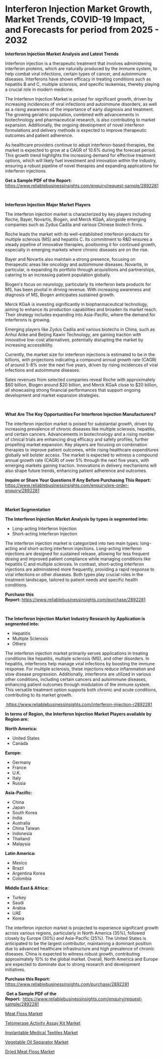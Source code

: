 <p><h1>Interferon Injection Market Growth, Market Trends, COVID-19 Impact, and Forecasts for period from 2025 - 2032</h1></p><p><strong>Interferon Injection Market Analysis and Latest Trends</strong></p>
<p><p>Interferon injection is a therapeutic treatment that involves administering interferon proteins, which are naturally produced by the immune system, to help combat viral infections, certain types of cancer, and autoimmune diseases. Interferons have shown efficacy in treating conditions such as hepatitis B and C, multiple sclerosis, and specific leukemias, thereby playing a crucial role in modern medicine.</p><p>The Interferon Injection Market is poised for significant growth, driven by increasing incidences of viral infections and autoimmune disorders, as well as a rising awareness of the importance of early diagnosis and treatment. The growing geriatric population, combined with advancements in biotechnology and pharmaceutical research, is also contributing to market expansion. Additionally, the ongoing development of novel interferon formulations and delivery methods is expected to improve therapeutic outcomes and patient adherence.</p><p>As healthcare providers continue to adopt interferon-based therapies, the market is expected to grow at a CAGR of 10.6% during the forecast period. This growth trend highlights the increasing demand for effective treatment options, which will likely fuel investment and innovation within the industry, ensuring a robust pipeline of novel therapies and expanding applications for interferon injections.</p></p>
<p><strong>Get a Sample PDF of the Report:&nbsp;</strong> <a href="https://www.reliablebusinessinsights.com/enquiry/request-sample/2892281?utm_campaign=100&utm_medium=2&utm_source=Github&utm_content=ia&utm_term=15032025&utm_id=interferon-injection">https://www.reliablebusinessinsights.com/enquiry/request-sample/2892281</a></p>
<p>&nbsp;</p>
<p><strong>Interferon Injection Major Market Players</strong></p>
<p><p>The interferon injection market is characterized by key players including Roche, Bayer, Novartis, Biogen, and Merck KGaA, alongside emerging companies such as Zydus Cadila and various Chinese biotech firms.</p><p>Roche leads the market with its well-established interferon products for multiple sclerosis (MS) and hepatitis C. Its commitment to R&D ensures a steady pipeline of innovative therapies, positioning it for continued growth, especially in emerging markets where chronic diseases are on the rise.</p><p>Bayer and Novartis also maintain a strong presence, focusing on therapeutic areas like oncology and autoimmune diseases. Novartis, in particular, is expanding its portfolio through acquisitions and partnerships, catering to an increasing patient population globally.</p><p>Biogen's focus on neurology, particularly its interferon beta products for MS, has been pivotal in driving revenue. With increasing awareness and diagnosis of MS, Biogen anticipates sustained growth.</p><p>Merck KGaA is investing significantly in biopharmaceutical technology, aiming to enhance its production capabilities and broaden its market reach. Their strategy includes expanding into Asia-Pacific, where the demand for interferons is growing.</p><p>Emerging players like Zydus Cadila and various biotechs in China, such as Anhui Anke and Beijing Kawin Technology, are gaining traction with innovative low-cost alternatives, potentially disrupting the market by increasing accessibility.</p><p>Currently, the market size for interferon injections is estimated to be in the billions, with projections indicating a compound annual growth rate (CAGR) of around 5-8% over the next five years, driven by rising incidences of viral infections and autoimmune diseases.</p><p>Sales revenues from selected companies reveal Roche with approximately $60 billion, Biogen around $20 billion, and Merck KGaA close to $20 billion, all showcasing strong financial performances that support ongoing development and market expansion strategies.</p></p>
<p>&nbsp;</p>
<p><strong>What Are The Key Opportunities For Interferon Injection Manufacturers?</strong></p>
<p><p>The interferon injection market is poised for substantial growth, driven by increasing prevalence of chronic diseases like multiple sclerosis, hepatitis, and certain cancers. Advancements in biotechnology and a rising number of clinical trials are enhancing drug efficacy and safety profiles, further propelling market expansion. Key players are focusing on combination therapies to improve patient outcomes, while rising healthcare expenditures globally will bolster access. The market is expected to witness a compound annual growth rate (CAGR) of over 5% through the next five years, with emerging markets gaining traction. Innovations in delivery mechanisms will also shape future trends, enhancing patient adherence and outcomes.</p></p>
<p><strong>Inquire or Share Your Questions If Any Before Purchasing This Report:</strong> <a href="https://www.reliablebusinessinsights.com/enquiry/pre-order-enquiry/2892281?utm_campaign=100&utm_medium=2&utm_source=Github&utm_content=ia&utm_term=15032025&utm_id=interferon-injection">https://www.reliablebusinessinsights.com/enquiry/pre-order-enquiry/2892281</a></p>
<p>&nbsp;</p>
<p><strong>Market Segmentation</strong></p>
<p><strong>The Interferon Injection Market Analysis by types is segmented into:</strong></p>
<p><ul><li> Long-acting Interferon Injection</li><li>Short-acting Interferon Injection </li></ul></p>
<p><p>The interferon injection market is categorized into two main types: long-acting and short-acting interferon injections. Long-acting interferon injections are designed for sustained release, allowing for less frequent dosing and improved patient compliance while managing conditions like hepatitis C and multiple sclerosis. In contrast, short-acting interferon injections are administered more frequently, providing a rapid response to viral infections or other diseases. Both types play crucial roles in the treatment landscape, tailored to patient needs and specific health conditions.</p></p>
<p><strong>Purchase this Report:&nbsp;</strong><a href="https://www.reliablebusinessinsights.com/purchase/2892281?utm_campaign=100&utm_medium=2&utm_source=Github&utm_content=ia&utm_term=15032025&utm_id=interferon-injection">https://www.reliablebusinessinsights.com/purchase/2892281</a></p>
<p>&nbsp;</p>
<p><strong>The Interferon Injection Market Industry Research by Application is segmented into:</strong></p>
<p><ul><li> Hepatitis</li><li>Multiple Sclerosis</li><li>Others </li></ul></p>
<p><p>The interferon injection market primarily serves applications in treating conditions like hepatitis, multiple sclerosis (MS), and other disorders. In hepatitis, interferons help manage viral infections by boosting the immune response. For multiple sclerosis, these injections reduce inflammation and slow disease progression. Additionally, interferons are utilized in various other conditions, including certain cancers and autoimmune diseases, enhancing patient outcomes through modulation of the immune system. This versatile treatment option supports both chronic and acute conditions, contributing to its market growth.</p></p>
<p><a href="https://www.reliablebusinessinsights.com/interferon-injection-r2892281?utm_campaign=100&utm_medium=2&utm_source=Github&utm_content=ia&utm_term=15032025&utm_id=interferon-injection">&nbsp;https://www.reliablebusinessinsights.com/interferon-injection-r2892281</a></p>
<p><strong>In terms of Region, the Interferon Injection Market Players available by Region are:</strong></p>
<p>
    <p> <strong> North America: </strong>
        <ul>
            <li>United States</li>
            <li>Canada</li>
        </ul>
        </p> 
    <p> <strong> Europe: </strong>
        <ul>
            <li>Germany</li>
            <li>France</li>
            <li>U.K.</li>
            <li>Italy</li>
            <li>Russia</li>
        </ul>
        </p> 
    <p> <strong> Asia-Pacific: </strong>
        <ul>
            <li>China</li>
            <li>Japan</li>
            <li>South Korea</li>
            <li>India</li>
            <li>Australia</li>
            <li>China Taiwan</li>
            <li>Indonesia</li>
            <li>Thailand</li>
            <li>Malaysia</li>
        </ul>
        </p> 
    <p> <strong> Latin America: </strong>
        <ul>
            <li>Mexico</li>
            <li>Brazil</li>
            <li>Argentina Korea</li>
            <li>Colombia</li>
        </ul>
        </p> 
    <p> <strong> Middle East & Africa: </strong>
        <ul>
            <li>Turkey</li>
            <li>Saudi</li>
            <li>Arabia</li>
            <li>UAE</li>
            <li>Korea</li>
        </ul>
    </p>
    </p>
<p><p>The interferon injection market is projected to experience significant growth across various regions, particularly in North America (35%), followed closely by Europe (30%) and Asia-Pacific (25%). The United States is anticipated to be the largest contributor, maintaining a dominant position due to advanced healthcare infrastructure and high prevalence of chronic diseases. China is expected to witness robust growth, contributing approximately 10% to the global market. Overall, North America and Europe are expected to dominate due to strong research and development initiatives.</p></p>
<p><strong>Purchase this Report: </strong><a href="https://www.reliablebusinessinsights.com/purchase/2892281?utm_campaign=100&utm_medium=2&utm_source=Github&utm_content=ia&utm_term=15032025&utm_id=interferon-injection">https://www.reliablebusinessinsights.com/purchase/2892281</a></p>
<p>&nbsp;<strong>Get a Sample PDF of the Report:&nbsp;&nbsp;</strong><a href="https://www.reliablebusinessinsights.com/enquiry/request-sample/2892281?utm_campaign=100&utm_medium=2&utm_source=Github&utm_content=ia&utm_term=15032025&utm_id=interferon-injection">https://www.reliablebusinessinsights.com/enquiry/request-sample/2892281</a></p>
<p><strong></strong></p>
<p><p><a href="https://github.com/muoioconzej8/Market-Research-Report-List-1/blob/main/meat-floss-market.md?utm_campaign=100&utm_medium=2&utm_source=Github&utm_content=ia&utm_term=15032025&utm_id=interferon-injection">Meat Floss Market</a></p><p><a href="https://github.com/minakibanov/Market-Research-Report-List-1/blob/main/telomerase-activity-assay-kit-market.md?utm_campaign=100&utm_medium=2&utm_source=Github&utm_content=ia&utm_term=15032025&utm_id=interferon-injection">Telomerase Activity Assay Kit Market</a></p><p><a href="https://github.com/warshatulang0/Market-Research-Report-List-1/blob/main/implantable-medical-textiles-market.md?utm_campaign=100&utm_medium=2&utm_source=Github&utm_content=ia&utm_term=15032025&utm_id=interferon-injection">Implantable Medical Textiles Market</a></p><p><a href="https://github.com/rvadencho/Market-Research-Report-List-1/blob/main/vegetable-oil-separator-market.md?utm_campaign=100&utm_medium=2&utm_source=Github&utm_content=ia&utm_term=15032025&utm_id=interferon-injection">Vegetable Oil Separator Market</a></p><p><a href="https://github.com/gripeluigstt/Market-Research-Report-List-1/blob/main/dried-meat-floss-market.md?utm_campaign=100&utm_medium=2&utm_source=Github&utm_content=ia&utm_term=15032025&utm_id=interferon-injection">Dried Meat Floss Market</a></p></p>